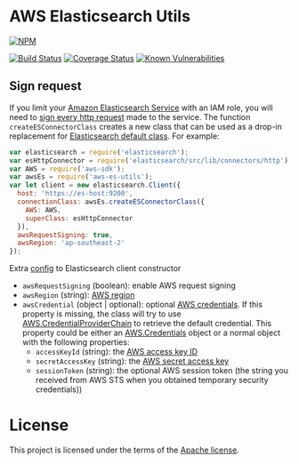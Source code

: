 # AWS Elasticsearch Utils

[![NPM](https://nodei.co/npm/aws-es-utils.png)](https://npmjs.org/package/aws-es-utils)

[![Build Status](https://travis-ci.org/vickvu/node-aws-es-utils.svg?branch=master)](https://travis-ci.org/vickvu/node-aws-es-utils)
[![Coverage Status](https://coveralls.io/repos/github/vickvu/node-aws-es-utils/badge.svg?branch=master)](https://coveralls.io/github/vickvu/node-aws-es-utils?branch=master)
[![Known Vulnerabilities](https://snyk.io/test/github/vickvu/node-aws-es-utils/badge.svg)](https://snyk.io/test/github/vickvu/node-aws-es-utils)

## Sign request
If you limit your [Amazon Elasticsearch Service](https://aws.amazon.com/elasticsearch-service/) with an IAM role, you will need to [sign every http request](http://docs.aws.amazon.com/elasticsearch-service/latest/developerguide/es-managedomains.html#es-managedomains-signing-service-requests) made to the service. The function `createESConnectorClass` creates a new class that can be used as a drop-in replacement for [Elasticsearch default class](https://www.elastic.co/guide/en/elasticsearch/client/javascript-api/current/extending_core_components.html#_connection). For example:
```javascript
var elasticsearch = require('elasticsearch');
var esHttpConnector = require('elasticsearch/src/lib/connectors/http');
var AWS = require('aws-sdk');
var awsEs = require('aws-es-utils');
var let client = new elasticsearch.Client({
  host: 'https://es-host:9200',
  connectionClass: awsEs.createESConnectorClass({
    AWS: AWS,
    superClass: esHttpConnector
  }),
  awsRequestSigning: true,
  awsRegion: 'ap-southeast-2'
});
```
Extra [config](https://www.elastic.co/guide/en/elasticsearch/client/javascript-api/current/configuration.html) to Elasticsearch client constructor
 - `awsRequestSigning` (boolean): enable AWS request signing
 - `awsRegion` (string): [AWS region](http://docs.aws.amazon.com/general/latest/gr/rande.html)
 - `awsCredential` (object | optional): optional [AWS credentials](http://docs.aws.amazon.com/general/latest/gr/aws-security-credentials.html). If this property is missing, the class will try to use [AWS.CredentialProviderChain](http://docs.aws.amazon.com/AWSJavaScriptSDK/latest/AWS/CredentialProviderChain.html) to retrieve the default credential. This property could be either an [AWS.Credentials](http://docs.aws.amazon.com/AWSJavaScriptSDK/latest/AWS/Credentials.html) object or a normal object with the following properties:
   - `accessKeyId` (string): the [AWS access key ID](http://docs.aws.amazon.com/general/latest/gr/aws-sec-cred-types.html#access-keys-and-secret-access-keys)
   - `secretAccessKey` (string): the [AWS secret access key](http://docs.aws.amazon.com/general/latest/gr/aws-sec-cred-types.html#access-keys-and-secret-access-keys)
   - `sessionToken` (string): the optional AWS session token (the string you received from AWS STS when you obtained temporary security credentials))

 # License
 This project is licensed under the terms of the [Apache license](./LICENSE).
